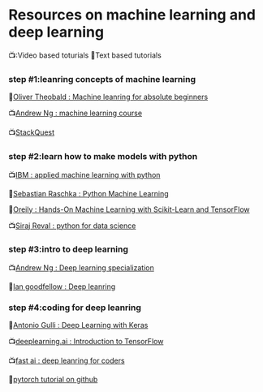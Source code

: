 # Resources on machine learning and deep learning 

:tv::Video based toturials
:orange_book:Text based tutorials


### step #1:leanring concepts of machine learning

:orange_book:[Oliver Theobald : Machine leanring for absolute beginners](https://www.amazon.com/Machine-Learning-Absolute-Beginners-Introduction-ebook/dp/B06VXKBLNG)

:tv:[Andrew Ng : machine learning course](https://www.coursera.org/learn/machine-learning)

:tv:[StackQuest](https://www.youtube.com/channel/UCtYLUTtgS3k1Fg4y5tAhLbw)

### step #2:learn how to make models with python

:tv:[IBM : applied machine learning with python](https://www.coursera.org/learn/machine-learning)

:orange_book:[Sebastian Raschka : Python Machine Learning](https://www.amazon.com/Python-Machine-Learning-Sebastian-Raschka/dp/1783555130)

:orange_book:[Oreily : Hands-On Machine Learning with Scikit-Learn and TensorFlow](https://www.amazon.com/Hands-Machine-Learning-Scikit-Learn-TensorFlow/dp/1491962291)

:tv:[Siraj Reval : python for data science](https://www.youtube.com/watch?v=T5pRlIbr6gg&list=PL2-dafEMk2A6QKz1mrk1uIGfHkC1zZ6UU)


### step #3:intro to deep learning

:tv:[Andrew Ng : Deep learning specialization](https://www.coursera.org/specializations/deep-learning)

:orange_book:[Ian goodfellow : Deep leanring](https://www.amazon.com/Deep-Learning-Adaptive-Computation-Machine/dp/0262035618/ref=sr_1_3?crid=MS46WU990GUS&keywords=deep+learning+ian+goodfellow&qid=1554795848&s=books&sprefix=deep+leaning+ian%2Cstripbooks%2C370&sr=1-3)

### step #4:coding for deep leanring

:orange_book:[Antonio Gulli : Deep Learning with Keras](https://www.amazon.com/Deep-Learning-Keras-Implementing-learning/dp/1787128423)

:tv:[deeplearning.ai : Introduction to TensorFlow](https://www.coursera.org/learn/introduction-tensorflow)

:tv:[fast ai : deep leanring for coders](https://course.fast.ai/)

:page_facing_up:[pytorch tutorial on github](https://github.com/yunjey/pytorch-tutorial)
